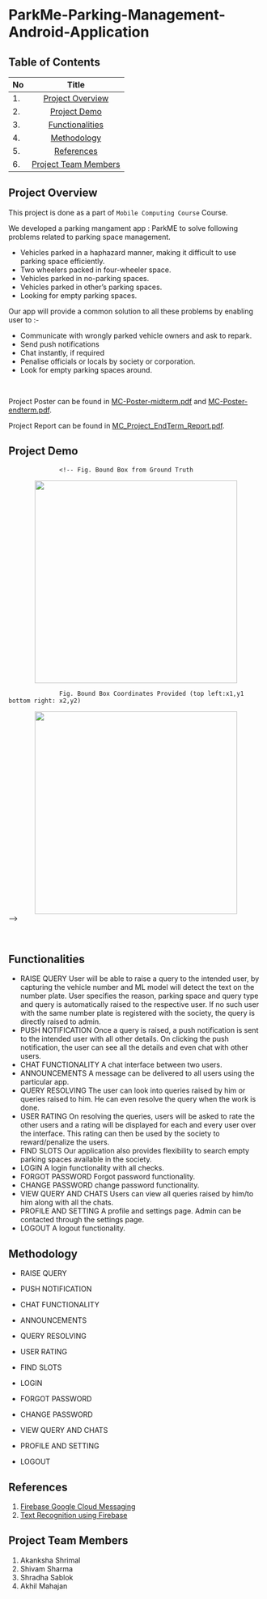 # ParkMe-Parking-Management-Android-Application

## Table of Contents
<center>

| No |   Title   |  
| :--- | :----------------------: | 
| 1. |   [Project Overview](#Project-Overview) |   
| 2. |   [Project Demo](#Project-Demo) |   
| 3. |[Functionalities](#Functionalities)|   
| 4.  |  [Methodology](#Methodology)  | 
| 5.  |    [References](#References)   | 
| 6.  |    [Project Team Members](#Project-Team-Members)   | 

</center>

## Project Overview

This project is done as a part of `Mobile Computing Course` Course.

We developed a parking mangament app : ParkME to solve following problems related to parking space management. 
- Vehicles parked in a haphazard manner, making it difficult to use parking space efficiently.
- Two wheelers packed in four-wheeler space.
- Vehicles parked in no-parking spaces.
- Vehicles parked in other’s parking spaces.
- Looking for empty parking spaces. 
  
Our app will provide a common solution to all these problems by enabling user to :- 
- Communicate with wrongly parked vehicle owners and ask to repark. 
- Send push notifications 
- Chat instantly, if required
- Penalise officials or locals by society or corporation.
- Look for empty parking spaces around. 
  

<p>&nbsp;</p>

Project Poster can be found in [MC-Poster-midterm.pdf](MC-Poster-midterm.pdf) and [MC-Poster-endterm.pdf](MC-Poster-endterm.pdf). 

Project Report can be found in [MC_Project_EndTerm_Report.pdf](MC_Project_EndTerm_Report.pdf).


## Project Demo

                  <!-- Fig. Bound Box from Ground Truth 

<div align="center"><img src="Images/outputs/demo1_box_not_given.gif" height=400/></div>

                  Fig. Bound Box Coordinates Provided (top left:x1,y1 bottom right: x2,y2)

<div align="center"><img src="Images/outputs/demo2_box_given.gif" height=400/></div> -->

<p>&nbsp;</p>

## Functionalities
- RAISE QUERY
    User will be able to raise a query to the intended user, by capturing the vehicle number and
    ML model will detect the text on the number plate. User specifies the reason, parking space
    and query type and query is automatically raised to the respective user. If no such user with
    the same number plate is registered with the society, the query is directly raised to admin.
- PUSH NOTIFICATION
    Once a query is raised, a push notification is sent to the intended user with all other details.
    On clicking the push notification, the user can see all the details and even chat with other
    users.
- CHAT FUNCTIONALITY
    A chat interface between two users.
- ANNOUNCEMENTS
    A message can be delivered to all users using the particular app.
- QUERY RESOLVING
    The user can look into queries raised by him or queries raised to him. He can even resolve
    the query when the work is done.
- USER RATING
    On resolving the queries, users will be asked to rate the other users and a rating will be
    displayed for each and every user over the interface. This rating can then be used by the
    society to reward/penalize the users.
- FIND SLOTS
    Our application also provides flexibility to search empty parking spaces available in the
    society.
- LOGIN
    A login functionality with all checks.
- FORGOT PASSWORD
    Forgot password functionality.
- CHANGE PASSWORD
    change password functionality.
- VIEW QUERY AND CHATS
    Users can view all queries raised by him/to him along with all the chats.
- PROFILE AND SETTING
    A profile and settings page. Admin can be contacted through the settings page.
- LOGOUT
    A logout functionality.

## Methodology
- RAISE QUERY

- PUSH NOTIFICATION

- CHAT FUNCTIONALITY
    
- ANNOUNCEMENTS
    
- QUERY RESOLVING
   
- USER RATING

- FIND SLOTS

- LOGIN
    
- FORGOT PASSWORD
    
- CHANGE PASSWORD
    
- VIEW QUERY AND CHATS
    
- PROFILE AND SETTING
    
- LOGOUT
    


## References

1. [Firebase Google Cloud Messaging](https://firebase.google.com/docs/cloud-messaging)
2. [Text Recognition using Firebase](https://firebase.google.com/docs/ml-kit/recognize-text) 



## Project Team Members

1. Akanksha Shrimal
2. Shivam Sharma 
3. Shradha Sablok  
4. Akhil Mahajan
  

